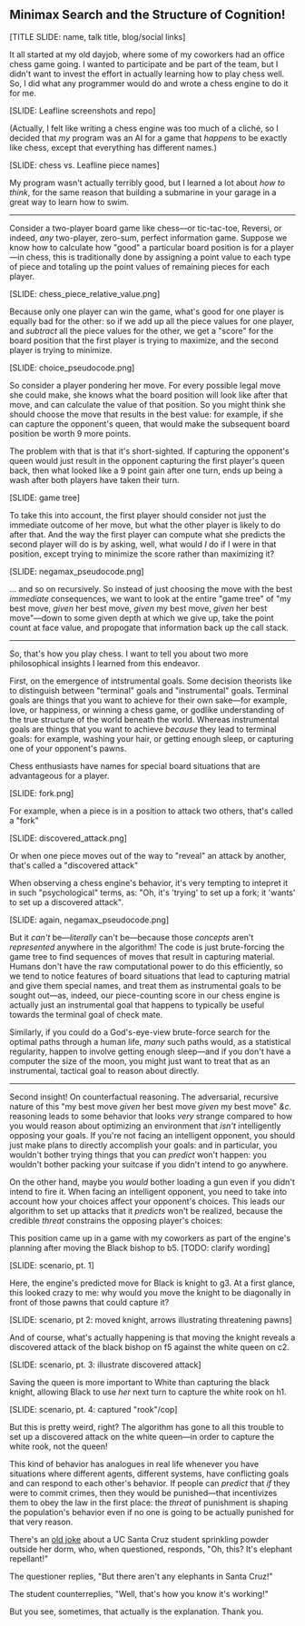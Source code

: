 ## Minimax Search and the Structure of Cognition!

[TITLE SLIDE: name, talk title, blog/social links]

It all started at my old dayjob, where some of my coworkers had an office chess game going. I wanted to participate and be part of the team, but I didn't want to invest the effort in actually learning how to play chess well. So, I did what any programmer would do and wrote a chess engine to do it for me.

[SLIDE: Leafline screenshots and repo]

(Actually, I felt like writing a chess engine was too much of a cliché, so I decided that _my_ program was an AI for a game that _happens_ to be exactly like chess, except that everything has different names.)

[SLIDE: chess vs. Leafline piece names]

My program wasn't actually terribly good, but I learned a lot about _how to think_, for the same reason that building a submarine in your garage in a great way to learn how to swim.

------

Consider a two-player board game like chess—or tic-tac-toe, Reversi, or indeed, _any_ two-player, zero-sum, perfect information game. Suppose we know how to calculate how "good" a particular board position is for a player—in chess, this is traditionally done by assigning a point value to each type of piece and totaling up the point values of remaining pieces for each player.

[SLIDE: chess_piece_relative_value.png]

Because only one player can win the game, what's good for one player is equally bad for the other: so if we add up all the piece values for one player, and _subtract_ all the piece values for the other, we get a "score" for the board position that the first player is trying to maximize, and the second player is trying to minimize.

[SLIDE: choice_pseudocode.png]

So consider a player pondering her move. For every possible legal move she could make, she knows what the board position will look like after that move, and can calculate the value of that position. So you might think she should choose the move that results in the best value: for example, if she can capture the opponent's queen, that would make the subsequent board position be worth 9 more points.

The problem with that is that it's short-sighted. If capturing the opponent's queen would just result in the opponent capturing the first player's queen back, then what looked like a 9 point gain after one turn, ends up being a wash after both players have taken their turn.

[SLIDE: game tree]

To take this into account, the first player should consider not just the immediate outcome of her move, but what the other player is likely to do after that. And the way the first player can compute what she predicts the second player will do is by asking, well, what would _I_ do if I were in that position, except trying to minimize the score rather than maximizing it?

[SLIDE: negamax_pseudocode.png]

... and so on recursively. So instead of just choosing the move with the best _immediate_ consequences, we want to look at the entire "game tree" of "my best move, _given_ her best move, _given_ my best move, _given_ her best move"—down to some given depth at which we give up, take the point count at face value, and propogate that information back up the call stack.

------

So, that's how you play chess. I want to tell you about two more philosophical insights I learned from this endeavor.

First, on the emergence of intstrumental goals. Some decision theorists like to distinguish between "terminal" goals and "instrumental" goals. Terminal goals are things that you want to achieve for their own sake—for example, love, or happiness, or winning a chess game, or godlike understanding of the true structure of the world beneath the world. Whereas instrumental goals are things that you want to achieve _because_ they lead to terminal goals: for example, washing your hair, or getting enough sleep, or capturing one of your opponent's pawns.

Chess enthusiasts have names for special board situations that are advantageous for a player.

[SLIDE: fork.png]

For example, when a piece is in a position to attack two others, that's called a "fork"

[SLIDE: discovered_attack.png]

Or when one piece moves out of the way to "reveal" an attack by another, that's called a "discovered attack"

When observing a chess engine's behavior, it's very tempting to intepret it in such "psychological" terms, as: "Oh, it's 'trying' to set up a fork; it 'wants' to set up a discovered attack".

[SLIDE: again, negamax_pseudocode.png]

But it _can't_ be—_literally_ can't be—because those _concepts_ aren't _represented_ anywhere in the algorithm! The code is just brute-forcing the game tree to find sequences of moves that result in capturing material. Humans don't have the raw computational power to do this efficiently, so we tend to notice features of board situations that lead to capturing matrial and give them special names, and treat them as instrumental goals to be sought out—as, indeed, our piece-counting score in our chess engine is actually just an instrumental goal that happens to typically be useful towards the terminal goal of check mate.

Similarly, if you could do a God's-eye-view brute-force search for the optimal paths through a human life, _many_ such paths would, as a statistical regularity, happen to involve getting enough sleep—and if you don't have a computer the size of the moon, you might just want to treat that as an instrumental, tactical goal to reason about directly.

-----

Second insight! On counterfactual reasoning. The adversarial, recursive nature of this "my best move _given_ her best move _given_ my best move" _&c._ reasoning leads to some behavior that looks _very_ strange compared to how you would reason about optimizing an environment that _isn't_ intelligently opposing your goals. If you're not facing an intelligent opponent, you should just make plans to directly accomplish your goals: and in particular, you wouldn't bother trying things that you can _predict_ won't happen: you wouldn't bother packing your suitcase if you didn't intend to go anywhere.

On the other hand, maybe you _would_ bother loading a gun even if you didn't intend to fire it. When facing an intelligent opponent, you need to take into account how your choices affect your opponent's choices. This leads our algorithm to set up attacks that it _predicts_ won't be realized, because the credible _threat_ constrains the opposing player's choices: 

This position came up in a game with my coworkers as part of the engine's planning after moving the Black bishop to b5. [TODO: clarify wording]

[SLIDE: scenario, pt. 1]

Here, the engine's predicted move for Black is knight to g3. At a first glance, this looked crazy to me: why would you move the knight to be diagonally in front of those pawns that could capture it?

[SLIDE: scenario, pt 2: moved knight, arrows illustrating threatening pawns]

And of course, what's actually happening is that moving the knight reveals a discovered attack of the black bishop on f5 against the white queen on c2.

[SLIDE: scenario, pt. 3: illustrate discovered attack]

Saving the queen is more important to White than capturing the black knight, allowing Black to use _her_ next turn to capture the white rook on h1.

[SLIDE: scenario, pt. 4: captured "rook"/cop]

But this is pretty weird, right? The algorithm has gone to all this trouble to set up a discovered attack on the white queen—in order to capture the white rook, not the queen!

This kind of behavior has analogues in real life whenever you have situations where different agents, different systems, have conflicting goals and can respond to each other's behavior. If people can _predict_ that _if_ they were to commit crimes, then they would be punished—that incentivizes them to obey the law in the first place: the _threat_ of punishment is shaping the population's behavior even if no one is going to be actually punished for that very reason.

There's an [old joke](https://www.nytimes.com/1988/01/02/opinion/elephant-repellent.html) about a UC Santa Cruz student sprinkling powder outside her dorm, who, when questioned, responds, "Oh, this? It's elephant repellant!"

The questioner replies, "But there aren't any elephants in Santa Cruz!"

The student counterreplies, "Well, that's how you know it's working!"

But you see, sometimes, that actually is the explanation. Thank you.
